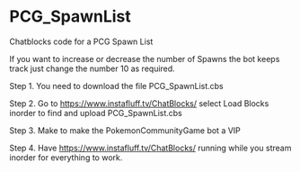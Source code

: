 # PCG_SpawnList
Chatblocks code for a PCG Spawn List

If you want to increase or decrease the number of Spawns the bot keeps track just change the number 10 as required.


Step 1. You need to download the file PCG_SpawnList.cbs  

Step 2. Go to https://www.instafluff.tv/ChatBlocks/ select Load Blocks inorder to find and upload  PCG_SpawnList.cbs

Step 3. Make to make the PokemonCommunityGame bot a VIP

Step 4. Have https://www.instafluff.tv/ChatBlocks/ running while you stream inorder for everything to work.
